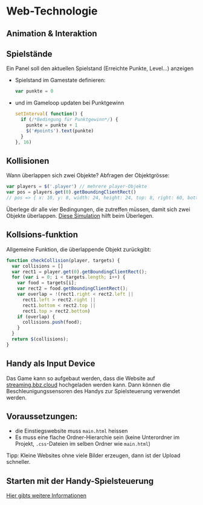 # Web-Technologie

## Animation & Interaktion



## Spielstände

Ein Panel soll den aktuellen Spielstand (Erreichte Punkte, Level...) anzeigen

* Spielstand im Gamestate definieren:
  ```js
  var punkte = 0
  ```
* und im Gameloop updaten bei Punktgewinn
  ```js
  setInterval( function() {
    if (/*Bedingung für Punktgewinn*/) {
      punkte = punkte + 1
      $('#points').text(punkte)
    }
  }, 16)
  ```



## Kollisionen

Wann überlappen sich zwei Objekte? Abfragen der Objektgrösse:
```js
var players = $('.player') // mehrere player-Objekte
var pos = players.get(0).getBoundingClientRect()
// pos => { x: 10, y: 8, width: 24, height: 24, top: 8, right: 60, bottom: 58, left: 10 }
```

Überlege dir alle vier Bedingungen, die zutreffen müssen, damit sich zwei Objekte überlappen. [Diese Simulation](../samples/overlapping.html) hilft beim Überlegen.



## Kollsions-funktion

Allgemeine Funktion, die überlappende Objekt zurückgibt:

```js
function checkCollision(player, targets) {
  var collisions = []
  var rect1 = player.get(0).getBoundingClientRect();
  for (var i = 0; i < targets.length; i++) {
    var food = targets[i];
    var rect2 = food.getBoundingClientRect();
    var overlap = !(rect1.right < rect2.left ||
      rect1.left > rect2.right ||
      rect1.bottom < rect2.top ||
      rect1.top > rect2.bottom)
    if (overlap) {
      collisions.push(food);
    }
  }
  return $(collisions);
}
```



## Handy als Input Device

Das Game kann so aufgebaut werden, dass die Website auf [streaming.bbz.cloud](http://streaming.bbz.cloud) hochgeladen werden kann. Dann können die Beschleunigungssensoren des Handys zur Spielsteuerung verwendet werden.


## Voraussetzungen:

* die Einstiegswebsite muss `main.html` heissen
* Es muss eine flache Ordner-Hierarchie sein (keine Unterordner im Projekt, `.css`-Dateien im selben Ordner wie `main.html`)

Tipp: Kleine Websites ohne viele Bilder erzeugen, dann ist der Upload schneller.



## Starten mit der Handy-Spielsteuerung

[Hier gibts weitere Informationen](exercises/exercise09_fs18.html)